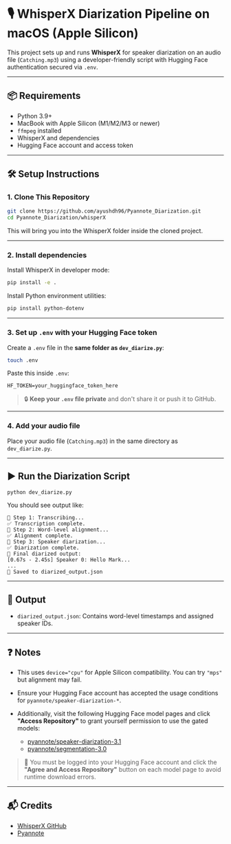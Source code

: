 
# 🎙️ WhisperX Diarization Pipeline on macOS (Apple Silicon)

This project sets up and runs **WhisperX** for speaker diarization on an audio file (`Catching.mp3`) using a developer-friendly script with Hugging Face authentication secured via `.env`.

---

## 📦 Requirements

- Python 3.9+
- MacBook with Apple Silicon (M1/M2/M3 or newer)
- `ffmpeg` installed
- WhisperX and dependencies
- Hugging Face account and access token

---

## 🛠️ Setup Instructions

### 1. Clone This Repository

```bash
git clone https://github.com/ayushdh96/Pyannote_Diarization.git
cd Pyannote_Diarization/whisperX
```

This will bring you into the WhisperX folder inside the cloned project.

---

### 2. Install dependencies

Install WhisperX in developer mode:

```bash
pip install -e .
```

Install Python environment utilities:

```bash
pip install python-dotenv
```

---

### 3. Set up `.env` with your Hugging Face token

Create a `.env` file in the **same folder as `dev_diarize.py`**:

```bash
touch .env
```

Paste this inside `.env`:

```
HF_TOKEN=your_huggingface_token_here
```

> 🔒 **Keep your `.env` file private** and don't share it or push it to GitHub.

---

### 4. Add your audio file

Place your audio file (`Catching.mp3`) in the same directory as `dev_diarize.py`.

---

## ▶️ Run the Diarization Script

```bash
python dev_diarize.py
```

You should see output like:

```
📌 Step 1: Transcribing...
✅ Transcription complete.
📌 Step 2: Word-level alignment...
✅ Alignment complete.
📌 Step 3: Speaker diarization...
✅ Diarization complete.
🎤 Final diarized output:
[0.67s - 2.45s] Speaker 0: Hello Mark...
...
💾 Saved to diarized_output.json
```

---

## 📁 Output

- `diarized_output.json`: Contains word-level timestamps and assigned speaker IDs.

---

## ❓ Notes

- This uses `device="cpu"` for Apple Silicon compatibility. You can try `"mps"` but alignment may fail.
- Ensure your Hugging Face account has accepted the usage conditions for `pyannote/speaker-diarization-*`.

- Additionally, visit the following Hugging Face model pages and click **"Access Repository"** to grant yourself permission to use the gated models:
  - [pyannote/speaker-diarization-3.1](https://huggingface.co/pyannote/speaker-diarization-3.1)
  - [pyannote/segmentation-3.0](https://huggingface.co/pyannote/segmentation-3.0)

> 📌 You must be logged into your Hugging Face account and click the **"Agree and Access Repository"** button on each model page to avoid runtime download errors.

---

## 📬 Credits

- [WhisperX GitHub](https://github.com/m-bain/whisperX)
- [Pyannote](https://huggingface.co/pyannote)
